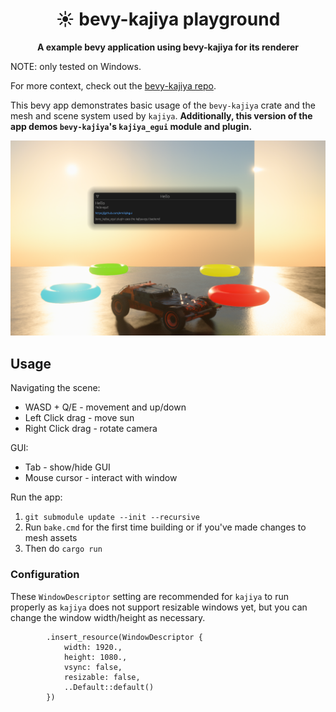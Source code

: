 <div align="center">

# ☀️ bevy-kajiya playground

**A example bevy application using bevy-kajiya for its renderer**
</div>

NOTE: only tested on Windows.

For more context, check out the [bevy-kajiya repo](https://github.com/Seabass247/bevy-kajiya). 

This bevy app demonstrates basic usage of the `bevy-kajiya` crate and the mesh and scene system used by `kajiya`.
**Additionally, this version of the app demos `bevy-kajiya`'s `kajiya_egui` module and plugin.**

![alt text](https://github.com/Seabass247/bevy-kajiya-playground/blob/egui/screenshot.png)

## Usage

Navigating the scene:
- WASD + Q/E - movement and up/down
- Left Click drag - move sun
- Right Click drag - rotate camera

GUI:
- Tab - show/hide GUI
- Mouse cursor - interact with window

Run the app:
1. `git submodule update --init --recursive`
2. Run `bake.cmd` for  the first time building or if you've made changes to mesh assets
3. Then do `cargo run`

### Configuration

These `WindowDescriptor` setting are recommended for `kajiya` to run properly as `kajiya` does not support resizable windows yet,
but you can change the window width/height as necessary.
```
        .insert_resource(WindowDescriptor {
            width: 1920.,
            height: 1080.,
            vsync: false,
            resizable: false,
            ..Default::default()
        })
```
